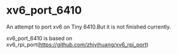# xv6_port_6410
An attempt to port xv6 on Tiny 6410.But it is not finished currently.

xv6_port_6410 is based on xv6_rpi_port(https://github.com/zhiyihuang/xv6_rpi_port)
